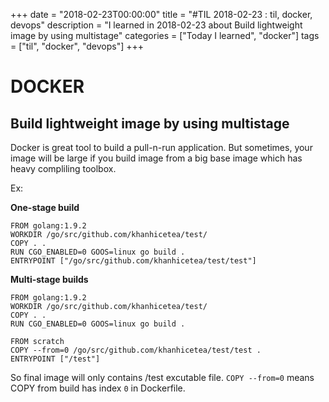 +++
date = "2018-02-23T00:00:00"
title = "#TIL 2018-02-23 : til, docker, devops"
description = "I learned in 2018-02-23 about Build lightweight image by using multistage"
categories = ["Today I learned", "docker"]
tags = ["til", "docker", "devops"]
+++


# DOCKER

## Build lightweight image by using multistage

Docker is great tool to build a pull-n-run application. But sometimes, your image will be large if you build image from a big base image which has heavy compliling toolbox.

Ex:

**One-stage build**

```
FROM golang:1.9.2
WORKDIR /go/src/github.com/khanhicetea/test/
COPY . .
RUN CGO_ENABLED=0 GOOS=linux go build .
ENTRYPOINT ["/go/src/github.com/khanhicetea/test/test"]
```

**Multi-stage builds**

```
FROM golang:1.9.2
WORKDIR /go/src/github.com/khanhicetea/test/
COPY . .
RUN CGO_ENABLED=0 GOOS=linux go build .

FROM scratch
COPY --from=0 /go/src/github.com/khanhicetea/test/test .
ENTRYPOINT ["/test"]
```

So final image will only contains /test excutable file. `COPY --from=0` means COPY from build has index `0` in Dockerfile.
